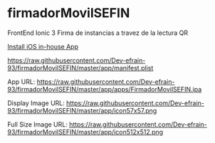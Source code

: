 # firmadorMovilSEFIN
FrontEnd Ionic 3 Firma de instancias a travez de la lectura QR

<a href="itms-services://?action=download-manifest&url=https://raw.githubusercontent.com/Dev-efrain-93/firmadorMovilSEFIN/master/app/manifest.plist">
 Install iOS in-house App</a>

https://raw.githubusercontent.com/Dev-efrain-93/firmadorMovilSEFIN/master/app/manifest.plist

App URL: https://raw.githubusercontent.com/Dev-efrain-93/firmadorMovilSEFIN/master/app/apps/FirmadorMovilSEFIN.ipa

Display Image URL: https://raw.githubusercontent.com/Dev-efrain-93/firmadorMovilSEFIN/master/app/icon57x57.png

Full Size Image URL: https://raw.githubusercontent.com/Dev-efrain-93/firmadorMovilSEFIN/master/app/icon512x512.png